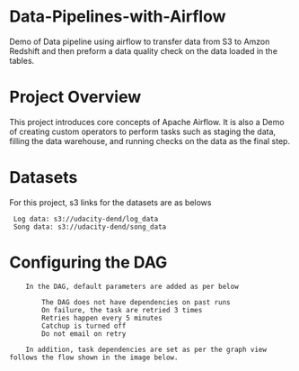 # Data-Pipelines-with-Airflow
 Demo of Data pipeline using airflow to transfer data from S3 to Amzon Redshift
 and then preform a data quality check on the data loaded in the tables.

# Project Overview

 This project introduces core concepts of Apache Airflow. It is also a Demo of
 creating custom operators to perform tasks such as staging the data,
 filling the data warehouse, and running checks on the data as the final step.

# Datasets

 For this project, s3 links for the datasets are as belows

     Log data: s3://udacity-dend/log_data
     Song data: s3://udacity-dend/song_data


# Configuring the DAG

        In the DAG, default parameters are added as per below

            The DAG does not have dependencies on past runs
            On failure, the task are retried 3 times
            Retries happen every 5 minutes
            Catchup is turned off
            Do not email on retry

        In addition, task dependencies are set as per the graph view follows the flow shown in the image below.
